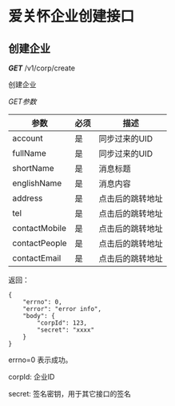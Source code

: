# 爱关怀企业创建接口


## 创建企业

***GET*** /v1/corp/create

创建企业

*GET参数*


参数 | 必须 | 描述
----|------|----
account | 是  | 同步过来的UID
fullName | 是  | 同步过来的UID
shortName | 是  | 消息标题
englishName | 是  | 消息内容
address | 是  | 点击后的跳转地址
tel | 是  | 点击后的跳转地址
contactMobile | 是  | 点击后的跳转地址
contactPeople | 是  | 点击后的跳转地址
contactEmail | 是  | 点击后的跳转地址


返回：

```
{
	"errno": 0,
	"error": "error info",
	"body": {
		"corpId": 123,
		"secret": "xxxx"
	}
}
```


errno=0 表示成功。

corpId: 企业ID

secret: 签名密钥，用于其它接口的签名

